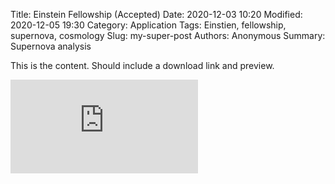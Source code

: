 Title: Einstein Fellowship (Accepted)
Date: 2020-12-03 10:20
Modified: 2020-12-05 19:30
Category: Application
Tags: Einstien, fellowship, supernova, cosmology
Slug: my-super-post
Authors: Anonymous
Summary: Supernova analysis

This is the content. Should include a download link and preview.

![doc](https://www.dropbox.com/s/v3qzvblv2s2j3ke/NHFP_Previous_and_Future_Research.pdf?dl=1)